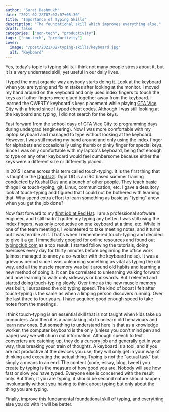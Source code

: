```yaml
---
author: "Suraj Deshmukh"
date: "2021-02-28T07:07:07+05:30"
title: "Importance of Typing Skills"
description: "The foundational skill which improves everything else."
draft: false
categories: ["non-tech", "productivity"]
tags: ["non-tech", "productivity"]
cover:
  image: "/post/2021/02/typing-skills/keyboard.jpg"
  alt: "Keyboard"
---
```


Yes, today's topic is typing skills. I think not many people stress about it, but it is a very underrated skill, yet useful in our daily lives.

I typed the most organic way anybody starts doing it. Look at the keyboard when you are typing and fix mistakes after looking at the monitor. I moved my hand around on the keyboard and only used index fingers to touch the keys as if other fingers were glued together away from the keyboard. I learned the QWERTY keyboard's keys placement while playing [GTA Vice City](https://en.wikipedia.org/wiki/Grand_Theft_Auto:_Vice_City) with a friend since I typed cheat codes. Although I was still looking at the keyboard and typing, I did not search for the keys.

Fast forward from the school days of GTA Vice City to programming days during undergrad (engineering). Now I was more comfortable with my laptop keyboard and managed to type without looking at the keyboard. However, I was still moving my hand around and only using the index finger for alphabets and occasionally using thumb or pinky finger for special keys. Since I was only comfortable with my laptop's keyboard, being fast enough to type on any other keyboard would feel cumbersome because either the keys were a different size or differently placed.

In 2015 I came across this term called touch-typing. It is the first thing that is taught in the [DgpLUG](https://dgplug.org/). DgpLUG is an IRC based summer training conducted by [Kushal Das](https://twitter.com/kushaldas) and a bunch of other people. They teach basic things like touch-typing, git, Linux, communication, etc. I gave a desultory look at touch-typing and figured that I could not be bothered with learning that. Why spend extra effort to learn something as basic as "typing" anew when you get the job done?

Now fast forward to my [first job at Red Hat](https://deshmukhsuraj.wordpress.com/2015/12/18/journey-to-red-hat/). I am a professional software engineer, and I still hadn't gotten my typing any better. I was still using the index fingers, was only productive on one keyboard at a time, etc. While in one of the team meetings, I volunteered to take meeting notes, and it turns out I was terrible at it. That's when I remembered touch-typing and decided to give it a go. I immediately googled for online resources and found out [typingclub.com](https://www.typingclub.com/) as a top result. I started following the tutorials, doing exercises every day for thirty minutes before beginning the office work (almost managed to annoy a co-worker with the keyboard noise). It was a grievous period since I was unlearning something as vital as typing the old way, and all the muscle memory was built around old habits and learning a new method of doing it. It can be correlated to unlearning walking forward and now learning to walk only sideways or backwards. But I relented and started doing touch-typing slowly. Over time as the new muscle memory was built, I surpassed the old typing speed. The kind of boost I felt after touch-typing is the same as when a limping person discovers running. Over the last three to four years, I have acquired good enough speed to take notes from the meetings.

I think touch-typing is an essential skill that is not taught when kids take up computers. And then it is a painstaking job to unlearn old behaviours and learn new ones. But something to understand here is that as a knowledge worker, the computer keyboard is the only (unless you don't mind pen and paper) way we will churn out information. Although speech to text converters are catching up, they do a cursory job and generally get in your way, thus breaking your train of thoughts. A keyboard is a tool, and if you are not productive at the devices you use, they will only get in your way of thinking and executing the actual thing. Typing is not the "actual task" but simply a means to an end. The content (code, essay, blog, tweet) you create by typing is the measure of how good you are. Nobody will see how fast or slow you have typed. Everyone else is concerned with the result only. But then, if you are typing, it should be second nature should happen involuntarily without you having to think about typing but only about the thing you are typing.

Finally, improve this fundamental foundational skill of typing, and everything else you do with it will be better.

